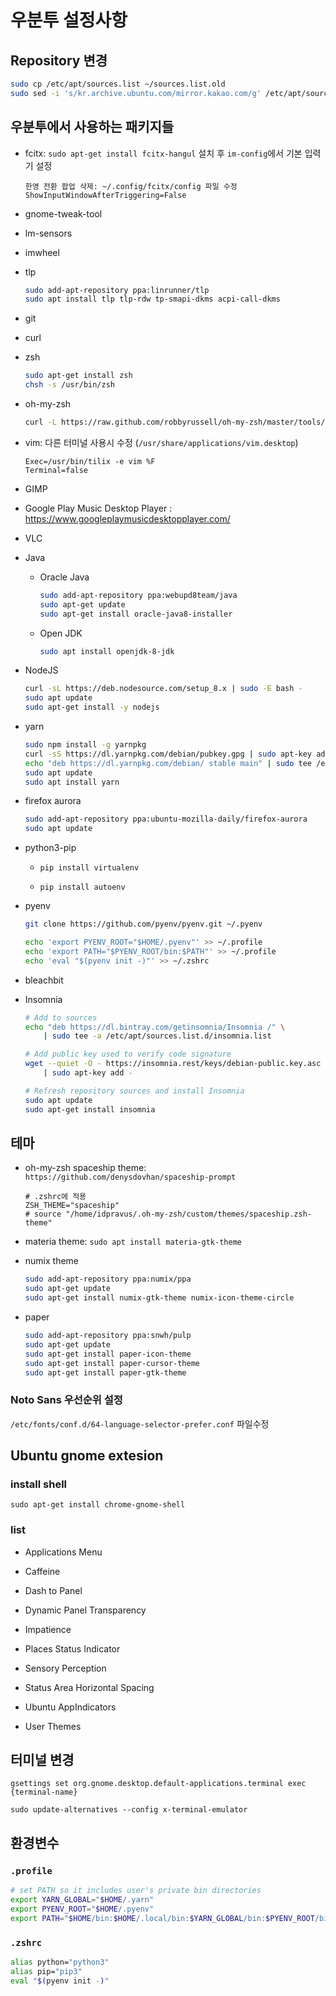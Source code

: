 # 우분투 설정사항

## Repository 변경

```sh
sudo cp /etc/apt/sources.list ~/sources.list.old
sudo sed -i 's/kr.archive.ubuntu.com/mirror.kakao.com/g' /etc/apt/sources.list
```

## 우분투에서 사용하는 패키지들

- fcitx: `sudo apt-get install fcitx-hangul` 설치 후 `im-config`에서 기본 입력기 설정

  ```text
  한영 전환 팝업 삭제: ~/.config/fcitx/config 파일 수정
  ShowInputWindowAfterTriggering=False
  ```

- gnome-tweak-tool

- lm-sensors

- imwheel

- tlp

  ```sh
  sudo add-apt-repository ppa:linrunner/tlp
  sudo apt install tlp tlp-rdw tp-smapi-dkms acpi-call-dkms
  ```
  
- git

- curl

- zsh

  ```sh
  sudo apt-get install zsh
  chsh -s /usr/bin/zsh
  ```
  
- oh-my-zsh

  ```sh
  curl -L https://raw.github.com/robbyrussell/oh-my-zsh/master/tools/install.sh | sh
  ```
  
- vim: 다른 터미널 사용시 수정 (`/usr/share/applications/vim.desktop`)

  ```text
  Exec=/usr/bin/tilix -e vim %F
  Terminal=false
  ```

- GIMP

- Google Play Music Desktop Player : <https://www.googleplaymusicdesktopplayer.com/>

- VLC

- Java

  - Oracle Java
  
    ```sh
    sudo add-apt-repository ppa:webupd8team/java
    sudo apt-get update
    sudo apt-get install oracle-java8-installer
    ```
    
  - Open JDK
  
    ```sh
    sudo apt install openjdk-8-jdk
    ```
    
- NodeJS

  ```sh
  curl -sL https://deb.nodesource.com/setup_8.x | sudo -E bash -
  sudo apt update
  sudo apt-get install -y nodejs
  ```
  
- yarn

  ```sh
  sudo npm install -g yarnpkg
  curl -sS https://dl.yarnpkg.com/debian/pubkey.gpg | sudo apt-key add -
  echo "deb https://dl.yarnpkg.com/debian/ stable main" | sudo tee /etc/apt/sources.list.d/yarn.list
  sudo apt update
  sudo apt install yarn
  ```
  
- firefox aurora

  ```sh
  sudo add-apt-repository ppa:ubuntu-mozilla-daily/firefox-aurora
  sudo apt update
  ```
  
- python3-pip

  - `pip install virtualenv`
  
  - `pip install autoenv`

- pyenv

  ```sh
  git clone https://github.com/pyenv/pyenv.git ~/.pyenv

  echo 'export PYENV_ROOT="$HOME/.pyenv"' >> ~/.profile
  echo 'export PATH="$PYENV_ROOT/bin:$PATH"' >> ~/.profile
  echo 'eval "$(pyenv init -)"' >> ~/.zshrc
  ```

- bleachbit

- Insomnia

  ```sh
  # Add to sources
  echo "deb https://dl.bintray.com/getinsomnia/Insomnia /" \
      | sudo tee -a /etc/apt/sources.list.d/insomnia.list

  # Add public key used to verify code signature
  wget --quiet -O - https://insomnia.rest/keys/debian-public.key.asc \
      | sudo apt-key add -

  # Refresh repository sources and install Insomnia
  sudo apt update
  sudo apt-get install insomnia
  ```

## 테마

- oh-my-zsh spaceship theme: `https://github.com/denysdovhan/spaceship-prompt`

  ```text
  # .zshrc에 적용
  ZSH_THEME="spaceship"
  # source "/home/idpravus/.oh-my-zsh/custom/themes/spaceship.zsh-theme"
  ```

- materia theme: `sudo apt install materia-gtk-theme`

- numix theme

  ```sh
  sudo add-apt-repository ppa:numix/ppa
  sudo apt-get update
  sudo apt-get install numix-gtk-theme numix-icon-theme-circle
  ```
  
- paper

  ```sh
  sudo add-apt-repository ppa:snwh/pulp
  sudo apt-get update
  sudo apt-get install paper-icon-theme
  sudo apt-get install paper-cursor-theme
  sudo apt-get install paper-gtk-theme
  ```

### Noto Sans 우선순위 설정

`/etc/fonts/conf.d/64-language-selector-prefer.conf` 파일수정

## Ubuntu gnome extesion

### install shell

`sudo apt-get install chrome-gnome-shell`

### list

- Applications Menu

- Caffeine

- Dash to Panel

- Dynamic Panel Transparency

- Impatience

- Places Status Indicator

- Sensory Perception

- Status Area Horizontal Spacing

- Ubuntu AppIndicators

- User Themes

## 터미널 변경

`gsettings set org.gnome.desktop.default-applications.terminal exec {terminal-name}`

`sudo update-alternatives --config x-terminal-emulator`

## 환경변수

### `.profile`

```sh
# set PATH so it includes user's private bin directories
export YARN_GLOBAL="$HOME/.yarn"
export PYENV_ROOT="$HOME/.pyenv"
export PATH="$HOME/bin:$HOME/.local/bin:$YARN_GLOBAL/bin:$PYENV_ROOT/bin:$PATH"
```

### `.zshrc`

```sh
alias python="python3"
alias pip="pip3"
eval "$(pyenv init -)"
```
